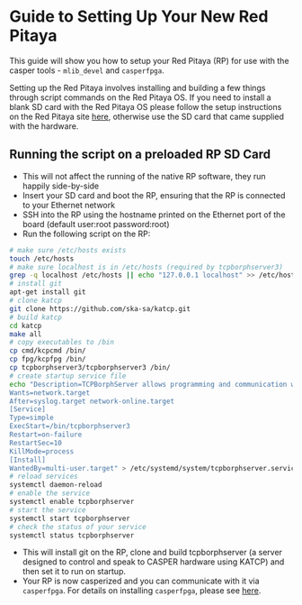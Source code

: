 # Guide to Setting Up Your New Red Pitaya

This guide will show you how to setup your Red Pitaya (RP) for use with the casper tools - `mlib_devel` and `casperfpga`. 

Setting up the Red Pitaya involves installing and building a few things through script commands on the Red Pitaya OS. If you need to install a blank SD card with the Red Pitaya OS please follow the setup instructions on the Red Pitaya site [here](https://redpitaya.readthedocs.io/en/latest/quickStart/SDcard/SDcard.html), otherwise use the SD card that came supplied with the hardware.


## Running the script on a preloaded RP SD Card

- This will not affect the running of the native RP software, they run happily side-by-side 
- Insert your SD card and boot the RP, ensuring that the RP is connected to your Ethernet network
- SSH into the RP using the hostname printed on the Ethernet port of the board (default user:root password:root)
- Run the following script on the RP:

```bash
# make sure /etc/hosts exists
touch /etc/hosts
# make sure localhost is in /etc/hosts (required by tcpborphserver3)
grep -q localhost /etc/hosts || echo "127.0.0.1 localhost" >> /etc/hosts
# install git
apt-get install git
# clone katcp
git clone https://github.com/ska-sa/katcp.git
# build katcp
cd katcp
make all
# copy executables to /bin
cp cmd/kcpcmd /bin/
cp fpg/kcpfpg /bin/
cp tcpborphserver3/tcpborphserver3 /bin/
# create startup service file
echo "Description=TCPBorphServer allows programming and communication with the FPGA
Wants=network.target
After=syslog.target network-online.target
[Service]
Type=simple
ExecStart=/bin/tcpborphserver3
Restart=on-failure
RestartSec=10
KillMode=process
[Install]
WantedBy=multi-user.target" > /etc/systemd/system/tcpborphserver.service
# reload services
systemctl daemon-reload
# enable the service
systemctl enable tcpborphserver
# start the service
systemctl start tcpborphserver
# check the status of your service
systemctl status tcpborphserver

```

- This will install git on the RP, clone and build tcpborphserver (a server designed to control and speak to CASPER hardware using KATCP) and then set it to run on startup.
- Your RP is now casperized and you can communicate with it via `casperfpga`. For details on installing `casperfpga`, please see [here](https://casper-toolflow.readthedocs.io/en/latest/src/How-to-install-casperfpga.html).


